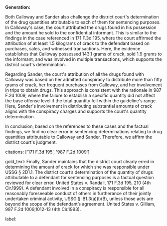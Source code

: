 **Generation:**

Both Calloway and Sander also challenge the district court's determination of the drug quantities attributable to each of them for sentencing purposes. In Calloway's case, the court attributed the drugs found in his possession and the amount he sold to the confidential informant. This is similar to the findings in the case referenced in 171 F.3d 195, where the court affirmed the attribution of at least 1.5 kilograms of crack to the defendant based on purchases, sales, and witnessed transactions. Here, the evidence establishes that Calloway possessed 143.1 grams of crack, sold 1.9 grams to the informant, and was involved in multiple transactions, which supports the district court's determination.

Regarding Sander, the court's attribution of all the drugs found with Calloway was based on her admitted conspiracy to distribute more than fifty grams of crack, her frequent purchases from Calloway, and her involvement in trips to obtain drugs. This approach is consistent with the rationale in 987 F.2d 1009, where the failure to establish a specific quantity did not affect the base offense level if the total quantity fell within the guideline's range. Here, Sander's involvement in distributing substantial amounts of crack aligns with the conspiracy charges and supports the court's quantity determination.

In conclusion, based on the references to these cases and the factual findings, we find no clear error in sentencing determinations relating to drug quantities attributable to Calloway and Sander. Therefore, we affirm the district court's judgment.

citations: ['171 F.3d 195', '987 F.2d 1009']

gold_text: Finally, Sander maintains that the district court clearly erred in determining the amount of crack for which she was responsible under USSG § 2D1.1. The district court’s determination of the quantity of drugs attributable to a defendant for sentencing purposes is a factual question reviewed for clear error. United States v. Randall, 171 F.3d 195, 210 (4th Cir.1999). A defendant involved in a conspiracy is responsible for all reasonably foreseeable conduct of others in furtherance of their jointly undertaken criminal activity, USSG § lB1.3(a)(l)(B), unless those acts are beyond the scope of the defendant’s agreement. United States v. Gilliam, 987 F.2d 1009,1012-13 (4th Cir.1993).

label: 